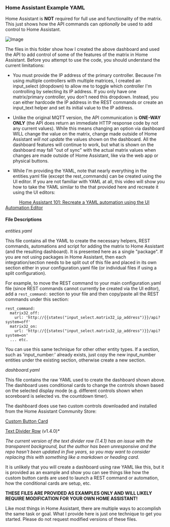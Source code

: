 ### Home Assistant Example YAML

Home Assistant is **NOT** required for full use and functionality of the matrix.  This just shows how the API commands can _optionally_ be used to add control to Home Assistant.

![Image](https://github.com/user-attachments/assets/8bf788c1-0db7-4e61-80b8-d2d55ef1002e)

The files in this folder show how I created the above dashboard and used the API to add control of some of the features of the matrix in Home Assistant.  Before you attempt to use the code, you should understand the current limitations:

- You must provide the IP address of the primary controller.  Because I'm using multiple controllers with multiple matrices, I created an input_select (dropdown) to allow me to toggle which controller I'm controlling by selecting its IP address.  If you only have one matrix/primary controller, you don't need this dropdown.  Instead, you can either hardcode the IP address in the REST commands or create an input_text helper and set its initial value to the IP address.

- Unlike the original MQTT version, the API communication is **ONE-WAY ONLY** (the API does return an immediate HTTP response code by not any current values).  While this means changing an option via dashboard WILL change the value on the matrix, change made outside of Home Assistant _will not update_ the values shown on the dashboard.  All the dashboard features will continue to work, but what is shown on the dashboard may fall "out of sync" with the actual matrix values when changes are made outside of Home Assistant, like via the web app or physical buttons.

- While I'm providing the YAML, note that nearly everything in the entities.yaml file (except the rest_commands) can be created using the UI editor.  If you are not familiar with YAML at all, this video will show you how to take the YAML similar to the that provided here and recreate it using the UI editors:

&nbsp;&nbsp;&nbsp;&nbsp;&nbsp;&nbsp;&nbsp;&nbsp;&nbsp;&nbsp;&nbsp;[Home Assistant 101: Recreate a YAML automation using the UI Automation Editor](https://youtu.be/F3YjWCs7Czc)

#### File Descriptions

_entities.yaml_

This file contains all the YAML to create the necessary helpers, REST commands, automations and script for adding the matrix to Home Assistant (and the resulting dashboard).  It is presented here as a single "package".  If you are not using packages in Home Assistant, then each integration/section needs to be split out of this file and placed in its own section either in your configuration.yaml file (or individual files if using a split configuration).

For example, to move the REST command to your main configuration.yaml file (since REST commands cannot currently be created via the UI editor), add a `rest_command:` section to your file and then copy/paste all the REST commands under this section:
```rest_command:
rest_command:
  matrix32_off:
    url: 'http://{{states("input_select.matrix32_ip_address")}}/api?system=off'
  matrix32_on:
    url: 'http://{{states("input_select.matrix32_ip_address")}}/api?system=on'
  ... etc. 
  ```
You can use this same technique for other other entity types.  If a section, such as 'input_number:' already exists, just copy the new input_number entities under the existing section, otherwise create a new section.

_dashboard.yaml_

This file contains the raw YAML used to create the dashboard shown above.  The dashboard uses conditional cards to change the controls shown based on the selected display mode (e.g. different controls shown when scoreboard is selected vs. the countdown timer).

The dashboard does use two custom controls downloaded and installed from the Home Assistant Community Store:

[Custom Button Card](https://github.com/custom-cards/button-card)

[Text Divider Row](https://github.com/iantrich/text-divider-row) (v1.4.0)*

_The current version of the text divider row (1.4.1) has an issue with the transparent background, but the author has been unresponsive and the repo hasn't been updated in five years, so you may want to consider replacing this with something like a markdown or heading card._

It is unlikely that you will create a dashboard using raw YAML like this, but it is provided as an example and show you can see things like how the custom button cards are used to launch a REST command or automation, how the conditional cards are setup, etc.

**THESE FILES ARE PROVIDED AS EXAMPLES ONLY AND WILL LIKELY REQUIRE MODIFICATION FOR YOUR OWN HOME ASSISTANT!**

Like most things in Home Assistant, there are multiple ways to accomplish the same task or goal.  What I provide here is just one technique to get you started.  Please do not request modified versions of these files.